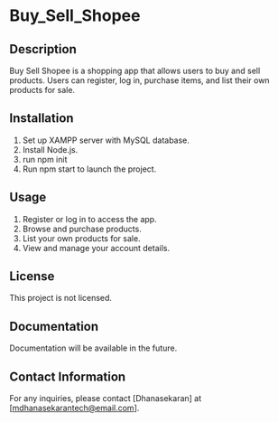 # Buy_Sell_Shopee

## Description
Buy Sell Shopee is a shopping app that allows users to buy and sell products. Users can register, log in, purchase items, and list their own products for sale.

## Installation
1. Set up XAMPP server with MySQL database.
2. Install Node.js.
3. run npm init
4. Run npm start to launch the project.

## Usage
1. Register or log in to access the app.
2. Browse and purchase products.
3. List your own products for sale.
4. View and manage your account details.

## License
This project is not licensed.

## Documentation
Documentation will be available in the future.

## Contact Information
For any inquiries, please contact [Dhanasekaran] at [mdhanasekarantech@email.com].
